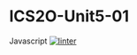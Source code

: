 # ICS2O-Unit5-01
Javascript
[![linter](https://github.com/Trent-Hodgins/ICS2O-Unit5-01/workflows/linter/badge.svg)](https://github.com/marketplace/actions/super-linter)

